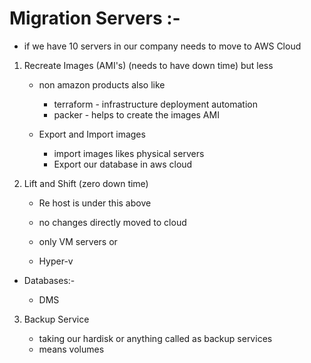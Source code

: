 # Migration Servers :-

* if we have 10 servers in our company needs to move to AWS Cloud 

1. Recreate Images (AMI's) (needs to have down time) but less 

     * non amazon products also like
         
         * terraform - infrastructure deployment automation  
         * packer - helps to create the images AMI 
    * Export and Import images

         * import images likes physical servers  
         * Export our database in aws cloud

2. Lift and Shift (zero down time) 

      * Re host is under this above 
      * no changes directly moved to cloud 
    
    * only VM  servers or
    * Hyper-v 
  * Databases:-

    * DMS 

3. Backup Service
   
     * taking our hardisk or anything called as backup services 
     * means volumes 



     


